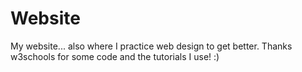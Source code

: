# Website
My website... also where I practice web design to get better.
Thanks w3schools for some code and the tutorials I use! :)
